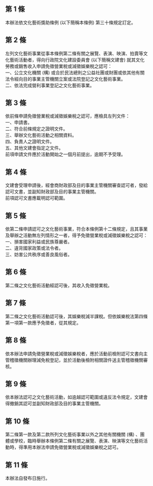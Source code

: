 第 1 條
-------
本辦法依文化藝術獎助條例 (以下簡稱本條例) 第三十條規定訂定。

第 2 條
-------
左列文化藝術事業從事本條例第二條有關之展覽、表演、映演、拍賣等文  
化藝術活動者，得向行政院文化建設委員會 (以下簡稱文建會) 就其文化  
勞務或銷售收入申請免徵營業稅或減徵娛樂稅之認可：  
一、公立文化機關 (構) 或合於民法總則之公益社團或財團或依其他有關  
    法令經向目的事業主管機關立案或法院登記之文化藝術事業。  
二、依法完成營利事業登記之文化藝術事業。

第 3 條
-------
依前條申請免徵營業稅或減徵娛樂稅之認可，應檢具左列文件：  
一、申請書。                                              
二、符合前條規定之證明文件。                              
三、舉辦文化藝術活動之相關資料。                          
四、負責人之證明文件。                                    
五、其他文建會指定之文件。                                
前項申請文件應於活動開始之一個月前提出，逾期不予受理。

第 4 條
-------
文建會受理申請後，經會商財政部及目的事業主管機關審查認可者，發給  
認可文書，並副知財政部及目的事業主管機關。  
前項認可文書應載明認可範圍。

第 5 條
-------
依第二條申請認可之文化藝術事業，符合本條例第十二條規定，且其事業  
及舉辦之活動無左列情形之一者，得予免徵營業稅或減徵娛樂稅之認可：  
一、損害國家利益或民族尊嚴者。  
二、違背國家政策或法令者。  
三、妨害公共秩序或善良風俗者。

第 6 條
-------
第二條之文化藝術活動經認可後，其收入免徵營業稅。

第 7 條
-------
第二條之文化藝術活動認可後，其娛樂稅減半課稅。但依娛樂稅法第四條  
第一項第一款應予免徵者，從其規定。

第 8 條
-------
依本辦法申請免徵營業稅或減徵娛樂稅者，應於活動前檢附認可文書向主  
管稽徵機關辦理減免稅登記，並於活動後檢附相關證件送主管稽徵機關審  
核。

第 9 條
-------
依本辦法認可之文化藝術活動，如逾越認可範圍或違反法令規定，文建會  
得撤銷其認可並副知財政部及目的事業主管機關。

第 10 條
--------
第二條第一款及第二款所列文化藝術事業以外之其他有關機關 (構) 、團  
體或學校，臨時舉辦本條例第二條有關之展覽、表演、映演等文化藝術活  
動時，得準用本辦法申請免徵營業稅或減徵娛樂稅之認可。

第 11 條
--------
本辦法自發布日施行。

